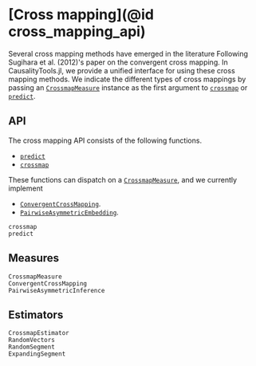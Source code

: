 # [Cross mapping](@id cross_mapping_api)

Several cross mapping methods have emerged in the literature
Following Sugihara et al. (2012)'s paper on the convergent cross mapping.
In CausalityTools.jl, we provide a unified interface for using these cross mapping methods.
We indicate the different types of cross mappings by
passing an [`CrossmapMeasure`](@ref) instance as the first argument to [`crossmap`](@ref)
or [`predict`](@ref).

## API

The cross mapping API consists of the following functions.

- [`predict`](@ref)
- [`crossmap`](@ref)

These functions can dispatch on a [`CrossmapMeasure`](@ref), and we currently implement

- [`ConvergentCrossMapping`](@ref).
- [`PairwiseAsymmetricEmbedding`](@ref).

```@docs
crossmap
predict
```

## Measures

```@docs
CrossmapMeasure
ConvergentCrossMapping
PairwiseAsymmetricInference
```

## Estimators

```@docs
CrossmapEstimator
RandomVectors
RandomSegment
ExpandingSegment
```
